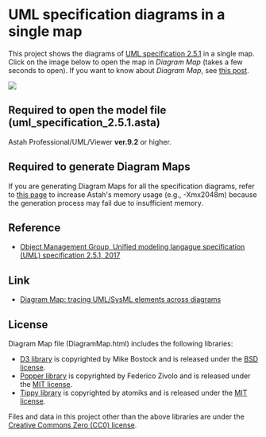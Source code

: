 UML specification diagrams in a single map
===

This project shows the diagrams of [UML specification 2.5.1](https://www.omg.org/spec/UML/2.5.1/PDF/) in a single map. Click on the image below to open the map in *Diagram Map* (takes a few seconds to open). If you want to know about *Diagram Map*, see [this post](https://dev.to/takaakit/diagram-map-tracing-uml-sysml-elements-across-diagrams-49i7).

<a href="https://htmlpreview.github.io/?https://github.com/takaakit/uml-specification-diagrams-in-a-single-map/blob/main/DiagramMap.html"><img src="DiagramMap.svg"></a>

Required to open the model file (uml_specification_2.5.1.asta)
---
Astah Professional/UML/Viewer **ver.9.2** or higher.

Required to generate Diagram Maps
---
If you are generating Diagram Maps for all the specification diagrams, refer to [this page](https://astah.net/support/astah-pro/faqs/#block_fc09dca154add341fd7e2c827d040f4d-5) to increase Astah's memory usage (e.g., -Xmx2048m) because the generation process may fail due to insufficient memory.

Reference
---
* [Object Management Group, Unified modeling langague specification (UML) specification 2.5.1, 2017](https://www.omg.org/spec/UML/2.5.1/PDF/)

Link
---
* [Diagram Map: tracing UML/SysML elements across diagrams](https://dev.to/takaakit/diagram-map-tracing-uml-sysml-elements-across-diagrams-49i7)

License
---
Diagram Map file (DiagramMap.html) includes the following libraries:
* [D3 library](https://d3js.org) is copyrighted by Mike Bostock and is released under the [BSD license](https://opensource.org/licenses/BSD-3-Clause).
* [Popper library](https://popper.js.org/) is copyrighted by Federico Zivolo and is released under the [MIT license](https://opensource.org/licenses/MIT).
* [Tippy library](https://atomiks.github.io/tippyjs/) is copyrighted by atomiks and is released under the [MIT license](https://opensource.org/licenses/MIT).

Files and data in this project other than the above libraries are under the [Creative Commons Zero (CC0) license](https://creativecommons.org/publicdomain/zero/1.0/).
